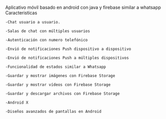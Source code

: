 Aplicativo móvil basado en android con java y firebase similar a whatsapp
Caracteristicas
    
    -Chat usuario a usuario.

    -Salas de chat con múltiples usuarios

    -Autenticación con numero telefónico

    -Envió de notificaciones Push dispositivo a dispositivo

    -Envió de notificaciones Push a múltiples dispositivos

    -Funcionalidad de estados similar a Whatsapp

    -Guardar y mostrar imágenes con Firebase Storage

    -Guardar y mostrar vídeos con Firebase Storage

    -Guardar y descargar archivos con Firebase Storage

    -Android X

    -Diseños avanzados de pantallas en Android